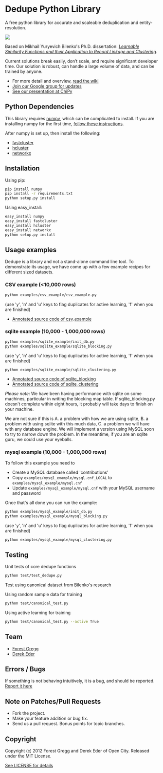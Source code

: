# Dedupe Python Library
A free python library for accurate and scaleable deduplication and entity-resolution. 

[<img src="https://travis-ci.org/open-city/dedupe.png" />](https://travis-ci.org/open-city/dedupe)

Based on Mikhail Yuryevich Bilenko's Ph.D. dissertation: [*Learnable Similarity Functions and their Application to Record Linkage and Clustering*](http://www.cs.utexas.edu/~ml/papers/marlin-dissertation-06.pdf).

Current solutions break easily, don’t scale, and require significant developer time. Our solution is robust, can handle a large volume of data, and can be trained by anyone.

* For more detail and overview, [read the wiki](https://github.com/open-city/dedupe/wiki)
* [Join our Google group for updates](https://groups.google.com/forum/?fromgroups=#!forum/open-source-deduplication)
* [See our presentation at ChiPy](http://pyvideo.org/video/973/big-data-de-duping)

## Python Dependencies

This library requires [numpy](http://numpy.scipy.org/), which can be complicated to install. If you are installing numpy for the first time, [follow these instructions](http://docs.scipy.org/doc/numpy/user/install.html).

After numpy is set up, then install the following:
* [fastcluster](http://math.stanford.edu/~muellner/fastcluster.html)
* [hcluster](http://code.google.com/p/scipy-cluster/)
* [networkx](http://networkx.github.com/)

## Installation

Using pip:

```bash
pip install numpy
pip install -r requirements.txt
python setup.py install
```

Using easy_install:

```bash
easy_install numpy
easy_install fastcluster
easy_install hcluster
easy_install networkx
python setup.py install
```

## Usage examples

Dedupe is a library and not a stand-alone command line tool. To demonstrate its usage, we have come up with a few example recipes for different sized datasets.

### CSV example (<10,000 rows)
```bash
python examples/csv_example/csv_example.py
```
  (use 'y', 'n' and 'u' keys to flag duplicates for active learning, 'f' when you are finished)
  
* [Annotated source code of csv_example](http://open-city.github.com/dedupe/doc/csv_example.html)
  
### sqlite example (10,000 - 1,000,000 rows)
```bash
python examples/sqlite_example/init_db.py
python examples/sqlite_example/sqlite_blocking.py
```
  (use 'y', 'n' and 'u' keys to flag duplicates for active learning, 'f' when you are finished) 
  
```bash
python examples/sqlite_example/sqlite_clustering.py
```
* [Annotated source code of sqlite_blocking](http://open-city.github.com/dedupe/doc/sqlite_blocking.html)
* [Annotated source code of sqlite_clustering](http://open-city.github.com/dedupe/doc/sqlite_clustering.html)

*Please note*: We have been having performance with sqlite on some machines, particular in writing the 
blocking map table. If sqlite_blocking.py doesn't complete within eight hours, it probably will take days to
finish on your machine.

We are not sure if this is A. a problem with how we are using sqlite, B. a problem with using sqlite 
with this much data, C. a problem we will have with any database engine. We will implement a version
using MySQL soon to try to narrow down the problem. In the meantime, if you are an sqlite guru, we could
use your eyeballs.

### mysql example (10,000 - 1,000,000 rows)
To follow this example you need to 

* Create a MySQL database called 'contributions'
* Copy `examples/mysql_example/mysql.cnf_LOCAL` to `examples/mysql_example/mysql.cnf`
* Update `examples/mysql_example/mysql.cnf` with your MySQL username and password

Once that's all done you can run the example:

```bash
python examples/mysql_example/init_db.py
python examples/mysql_example/mysql_blocking.py
```
  (use 'y', 'n' and 'u' keys to flag duplicates for active learning, 'f' when you are finished) 
  
```bash
python examples/mysql_example/mysql_clustering.py
```

## Testing

Unit tests of core dedupe functions
```bash
python test/test_dedupe.py
```

Test using canonical dataset from Bilenko's research
  
Using random sample data for training
```bash
python test/canonical_test.py
```

Using active learning for training
```bash
python test/canonical_test.py --active True
```

## Team

* [Forest Gregg](mailto:fgregg@gmail.com)
* [Derek Eder](mailto:derek.eder@gmail.com)

## Errors / Bugs

If something is not behaving intuitively, it is a bug, and should be reported.
[Report it here](https://github.com/open-city/dedupe/issues)


## Note on Patches/Pull Requests
 
* Fork the project.
* Make your feature addition or bug fix.
* Send us a pull request. Bonus points for topic branches.

## Copyright

Copyright (c) 2012 Forest Gregg and Derek Eder of Open City. Released under the MIT License.

[See LICENSE for details](https://github.com/open-city/dedupe/wiki/License)
